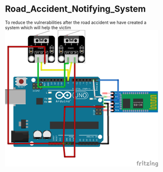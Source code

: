 # Road_Accident_Notifying_System
To reduce the vulnerabilities after the road accident we have created a system which will help the victim  
![](https://github.com/AdnanM7/Road_Accident_Notifying_System/blob/main/Road%20Accident%20Notifying%20System.png)
